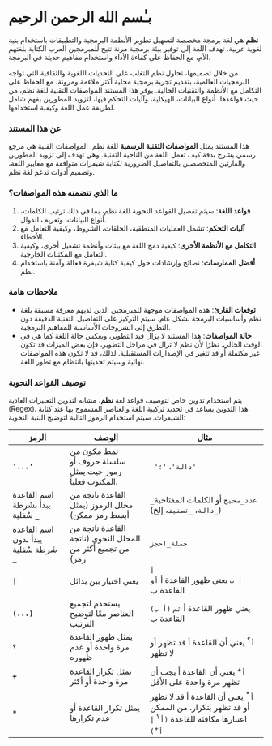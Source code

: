 # بـٰسم الله الرحمن الرحيم

**نظم** هي لغة برمجة مخصصة لتسهيل تطوير الأنظمة البرمجية والتطبيقات باستخدام بنية لغوية عربية. تهدف اللغة إلى توفير بيئة برمجية مرنة تتيح للمبرمجين العرب الكتابة بلغتهم الأم، مع الحفاظ على كفاءة الأداء واستخدام مفاهيم حديثة في البرمجة.

من خلال تصميمها، تحاول نظم التغلب على التحديات اللغوية والثقافية التي تواجه البرمجيات العالمية، بتقديم تجربة برمجية محلية أكثر ملاءمة ومرونة، مع الحفاظ على التكامل مع الأنظمة والتقنيات الحالية. يوفر هذا المستند المواصفات التقنية للغة نظم، من حيث قواعدها، أنواع البيانات، الهيكلية، وآليات التحكم فيها، لتزويد المطورين بفهم شامل لطريقة عمل اللغة وكيفية استخدامها.

### عن هذا المستند

هذا المستند يمثل **المواصفات التقنية الرسمية** للغة نظم. المواصفات الفنية هي مرجع رسمي يشرح بدقة كيف تعمل اللغة من الناحية التقنية. وهي تهدف إلى تزويد المطورين والقارئين المتخصصين بالتفاصيل الضرورية لكتابة شيفرات متوافقة مع معايير اللغة، وتصميم أدوات تدعم لغة نظم.

### ما الذي تتضمنه هذه المواصفات؟

1. **قواعد اللغة**: سيتم تفصيل القواعد النحوية للغة نظم، بما في ذلك ترتيب الكلمات، أنواع البيانات، وتعريف الدوال.
2. **آليات التحكم**: تشمل العمليات المنطقية، الحلقات، الشروط، وكيفية التعامل مع الأخطاء.
3. **التكامل مع الأنظمة الأخرى**: كيفية دمج اللغة مع بيئات وأنظمة تشغيل أخرى، وكيفية التعامل مع المكتبات الخارجية.
4. **أفضل الممارسات**: نصائح وإرشادات حول كيفية كتابة شيفرة فعالة وآمنة باستخدام نظم.

### ملاحظات هامة

- **توقعات القارئ**: هذه المواصفات موجهة للمبرمجين الذين لديهم معرفة مسبقة بلغة نظم وأساسيات البرمجة بشكل عام. سيتم التركيز على التفاصيل التقنية الدقيقة دون التطرق إلى الشروحات الأساسية للمفاهيم البرمجية.
- **حالة المواصفات**: هذا المستند لا يزال قيد التطوير، ويعكس حالة اللغة كما هي في الوقت الحالي. نظرًا لأن نظم لا تزال في مراحل التطوير، فإن بعض الميزات قد تكون غير مكتملة أو قد تتغير في الإصدارات المستقبلية. لذلك، قد لا تكون هذه المواصفات نهائية وسيتم تحديثها بانتظام مع تطور اللغة.

### توصيف القواعد النحوية

يتم استخدام تدوين خاص لتوصيف قواعد لغة **نظم**، مشابه لتدوين التعبيرات العادية (Regex). هذا التدوين يساعد في تحديد تركيبة اللغة والعناصر المسموح بها عند كتابة الشيفرات. سيتم استخدام الرموز التالية لتوضيح البنية النحوية:

| الرمز                                      | الوصف                                                       | مثال                                                                                                |
| ------------------------------------------ | ----------------------------------------------------------- | --------------------------------------------------------------------------------------------------- |
| **`'...'`** | نمط مكون من سلسلة حروف أو رموز حيث يمثل المكتوب فعلياً. |` 'دالة'`، `'؛'` |
| اسم القاعدة يبدأ بشَرطة سُفلية **`_`**     | القاعدة ناتجة من محلل الرموز (يمثل أبسط رمز ممكن)           | `_عدد_صحيح` أو الكلمات المفتاحية (`_دالة`، `_تصنيف`، إلخ)                                           |
| اسم القاعدة يبدأ بدون شَرطة سُفلية **`_`** | القاعدة ناتجة من المحلل النحوي (ناتجة من تجميع أكثر من رمز) | `جملة_احجز`                                                                                           |
| **`\|`**                                   | يعني اختيار بين بدائل                                       | `أ                                                 \| ب` يعني ظهور القاعدة أ `أو` القاعدة ب         |
| **`(...)`**                                | يستخدم لتجميع العناصر معًا لتوضيح الترتيب                   | `(أ ب)` يعني ظهور القاعدة أ `ثم` القاعدة ب                                                            |
| **`؟`**                                    | يمثل ظهور القاعدة مرة واحدة أو عدم ظهوره                    | `أ`<sup>؟</sup> يعني أن القاعدة أ قد تظهر أو لا تظهر                                                           |
| **`+`**                                    | يمثل تكرار القاعدة مرة واحدة أو أكثر                        | `أ`<sup>+</sup> يعني أن القاعدة أ يجب أن تظهر مرة واحدة على الأقل                                              |
| **`*`**                                    | يمثل تكرار القاعدة أو عدم تكرارها                           | `أ`<sup>*</sup> يعني أن القاعدة أ قد لا تظهر أو قد تظهر بتكرار. من الممكن اعتبارها مكافئة للقاعدة `(أ`<sup>؟</sup> `\| أ`<sup>+</sup>`)` |
